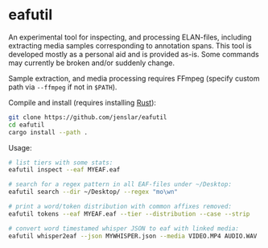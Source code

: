 # eafutil

An experimental tool for inspecting, and processing ELAN-files, including extracting media samples corresponding to annotation spans. This tool is developed mostly as a personal aid and is provided as-is. Some commands may currently be broken and/or suddenly change.

Sample extraction, and media processing requires FFmpeg (specify custom path via `--ffmpeg` if not in `$PATH`).

Compile and install (requires installing [Rust](https://www.rust-lang.org)):
```sh
git clone https://github.com/jenslar/eafutil
cd eafutil
cargo install --path .
```

Usage:
```sh
# list tiers with some stats:
eafutil inspect --eaf MYEAF.eaf

# search for a regex pattern in all EAF-files under ~/Desktop:
eafutil search --dir ~/Desktop/ --regex "mo\wn"

# print a word/token distribution with common affixes removed:
eafutil tokens --eaf MYEAF.eaf --tier --distribution --case --strip

# convert word timestamed whisper JSON to eaf with linked media:
eafutil whisper2eaf --json MYWHISPER.json --media VIDEO.MP4 AUDIO.WAV
```